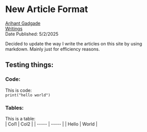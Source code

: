 # New Article Format

[Arihant Gadgade](../../index.html)  
[Writings](../writings.html)  
Date Published: 5/2/2025

Decided to update the way I write the articles on this site by using markdown. Mainly just for efficiency reasons.

## Testing things:

### Code:
This is code:  
`print("hello world")`

### Tables:
This is a table:  
| Col1  | Col2  |
| ----- | ----- |
| Hello | World |
